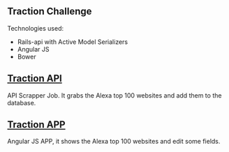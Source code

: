 ## Traction Challenge

Technologies used:

- Rails-api with Active Model Serializers
- Angular JS
- Bower


## [Traction API](/tractionapi)

API Scrapper Job. It grabs the Alexa top 100 websites and add them to the database.

## [Traction APP](/tractionapp)

Angular JS APP, it shows the Alexa top 100 websites and edit some fields.
